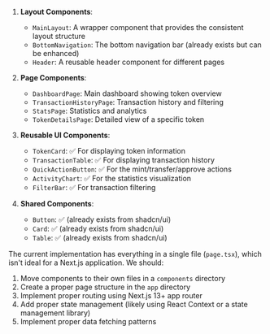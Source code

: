 1. **Layout Components**:

   - `MainLayout`: A wrapper component that provides the consistent layout structure
   - `BottomNavigation`: The bottom navigation bar (already exists but can be enhanced)
   - `Header`: A reusable header component for different pages

2. **Page Components**:

   - `DashboardPage`: Main dashboard showing token overview
   - `TransactionHistoryPage`: Transaction history and filtering
   - `StatsPage`: Statistics and analytics
   - `TokenDetailsPage`: Detailed view of a specific token

3. **Reusable UI Components**:

   - `TokenCard`: ✅ For displaying token information
   - `TransactionTable`: ✅ For displaying transaction history
   - `QuickActionButton`: ✅ For the mint/transfer/approve actions
   - `ActivityChart`: ✅ For the statistics visualization
   - `FilterBar`: ✅ For transaction filtering

4. **Shared Components**:
   - `Button`: ✅ (already exists from shadcn/ui)
   - `Card`: ✅ (already exists from shadcn/ui)
   - `Table`: ✅ (already exists from shadcn/ui)

The current implementation has everything in a single file (`page.tsx`), which isn't ideal for a Next.js application. We should:

1. Move components to their own files in a `components` directory
2. Create a proper page structure in the `app` directory
3. Implement proper routing using Next.js 13+ app router
4. Add proper state management (likely using React Context or a state management library)
5. Implement proper data fetching patterns
